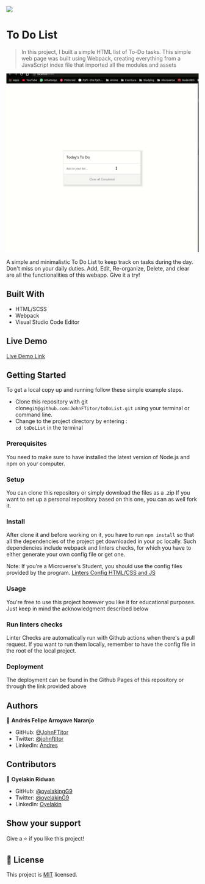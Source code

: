 ![](https://img.shields.io/badge/Microverse-blueviolet)

# To Do List

> In this project, I built a simple HTML list of To-Do tasks. This simple web page was built using Webpack, creating everything from a JavaScript index file that imported all the modules and assets

![Preview](./preview.gif)

A simple and minimalistic To Do List to keep track on tasks during the day. Don't miss on your daily duties. Add, Edit, Re-organize, Delete, and clear are all the functionalities of this webapp. Give it a try!

## Built With

- HTML/SCSS
- Webpack
- Visual Studio Code Editor

## Live Demo

[Live Demo Link](https://johnftitor.github.io/toDoList)


## Getting Started

To get a local copy up and running follow these simple example steps.

- Clone this repository with git clone```git@github.com:JohnFTitor/toDoList.git``` using your terminal or command line.
- Change to the project directory by entering : <br>
```cd toDoList``` in the terminal

### Prerequisites

You need to make sure to have installed the latest version of Node.js and npm on your computer.

### Setup

You can clone this repository or simply download the files as a .zip
If you want to set up a personal repository based on this one, you can as well fork it.

### Install

After clone it and before working on it, you have to run ```npm install``` so that all the dependencies of the project get downloaded in your pc locally.
Such dependencies include webpack and linters checks, for which you have to either generate your own config file or get one. 

Note: If you're a Microverse's Student, you should use the config files provided by the program.
[Linters Config HTML/CSS and JS](https://github.com/microverseinc/linters-config/tree/master/html-css-js)

### Usage

You're free to use this project however you like it for educational purposes. Just keep in mind the acknowledgment described below

### Run linters checks

Linter Checks are automatically run with Github actions when there's a pull request. If you want to run them locally, remember to have the config file in the root of the local project. 

### Deployment

The deployment can be found in the Github Pages of this repository or through the link provided above

## Authors

👤 **Andrés Felipe Arroyave Naranjo**

- GitHub: [@JohnFTitor](https://github.com/JohnFTitor)
- Twitter: [@johnftitor](https://twitter.com/johnftitor)
- LinkedIn: [Andres](https://www.linkedin.com/in/andresfelipe117/?locale=en_US)

## Contributors

👤 **Oyelakin Ridwan**

- GitHub: [@oyelakingG9](https://github.com/oyelakinG9/setup_project.git)
- Twitter: [@oyelakinG9](https://github.com/oyelakinG9/setup_project.git)
- LinkedIn: [Oyelakin](https://www.linkedin.com/in/oyelakin-ridwan-4b4a02b6)

## Show your support

Give a ⭐️ if you like this project!

## 📝 License

This project is [MIT](./MIT.md) licensed.
